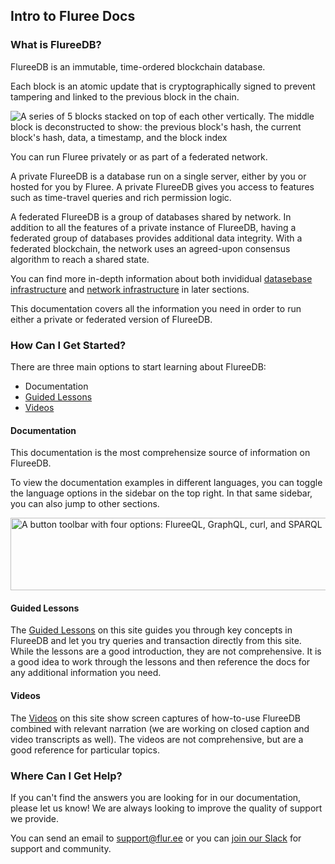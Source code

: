 ## Intro to Fluree Docs

### What is FlureeDB?
FlureeDB is an immutable, time-ordered blockchain database. 

Each block is an atomic update that is cryptographically signed to prevent tampering and linked to the previous block in the chain.

<img class="medium-img float-left" src="https://s3.amazonaws.com/fluree-docs/blockContents.png" alt="A series of 5 blocks stacked on top of each other vertically. The middle block is deconstructed to show: the previous block's hash, the current block's hash, data, a timestamp, and the block index">


You can run Fluree privately or as part of a federated network.  

A private FlureeDB is a database run on a single server, either by you or hosted for you by Fluree. A private FlureeDB gives you access to features such as time-travel queries and rich permission logic.

A federated FlureeDB is a group of databases shared by network. In addition to all the features of a private instance of FlureeDB, having a federated group of databases provides additional data integrity. With a federated blockchain, the network uses an agreed-upon consensus algorithm to reach a shared state.  

You can find more in-depth information about both invididual [datasebase infrastructure](/docs/infrastructure/db-infrastructure) and [network infrastructure](/docs/infrastructure/network-infrastructure) in later sections. 

This documentation covers all the information you need in order to run either a private or federated version of FlureeDB. 

### How Can I Get Started?

There are three main options to start learning about FlureeDB:

- Documentation
- [Guided Lessons](/lesson)
- [Videos](/video)

#### Documentation
This documentation is the most comprehensize source of information on FlureeDB.

To view the documentation examples in different languages, you can toggle the language options in the sidebar on the top right. In that same sidebar, you can also jump to other sections.

<p class="text-center">
    <img style="width: 600px; height: 116px" src="https://s3.amazonaws.com/fluree-docs/language-options.png" alt="A button toolbar with four options: FlureeQL, GraphQL, curl, and SPARQL">
</p>

#### Guided Lessons
The [Guided Lessons](/lesson) on this site guides you through key concepts in FlureeDB and let you try queries and transaction directly from this site. While the lessons are a good introduction, they are not comprehensive. It is a good idea to work through the lessons and then reference the docs for any additional information you need. 

#### Videos
The [Videos](/video) on this site show screen captures of how-to-use FlureeDB combined with relevant narration (we are working on closed caption and video transcripts as well).
The videos are not comprehensive, but are a good reference for particular topics. 

### Where Can I Get Help?
If you can't find the answers you are looking for in our documentation, please let us know! We are always looking to improve the quality of support we provide.

You can send an email to <support@flur.ee> or you can <a href="https://join.slack.com/t/flureedb/shared_invite/enQtNTM1NzI4MTEzODA4LWEzNTMzN2VmYjBiODQ5MDUzODg1M2E3OTBjNGVmM2EwNmZhMGMwNTg2ZmJiZjk2MjA5NDkwYTk0OTVhODQ1Y2U" target="_blank" rel="noopener noreferrer">join our Slack</a> for support and community.